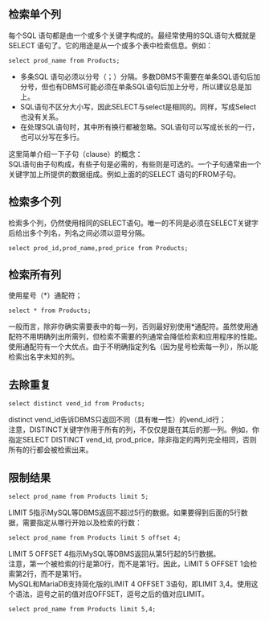 ## 检索单个列
每个SQL 语句都是由一个或多个关键字构成的。最经常使用的SQL语句大概就是SELECT 语句了。它的用途是从一个或多个表中检索信息。例如：
```
select prod_name from Products;
```
- 多条SQL 语句必须以分号（；）分隔。多数DBMS不需要在单条SQL语句后加分号，但也有DBMS可能必须在单条SQL语句后加上分号，所以建议总是加上。
- SQL语句不区分大小写，因此SELECT与select是相同的。同样，写成Select也没有关系。
- 在处理SQL语句时，其中所有换行都被忽略。SQL语句可以写成长长的一行，也可以分写在多行。

这里简单介绍一下子句（clause）的概念：  
SQL语句由子句构成，有些子句是必需的，有些则是可选的。一个子句通常由一个关键字加上所提供的数据组成。例如上面的的SELECT 语句的FROM子句。
## 检索多个列
检索多个列，仍然使用相同的SELECT语句。唯一的不同是必须在SELECT关键字后给出多个列名，列名之间必须以逗号分隔。
```
select prod_id,prod_name,prod_price from Products;
```
## 检索所有列
使用星号（*）通配符；
```
select * from Products;
```
一般而言，除非你确实需要表中的每一列，否则最好别使用*通配符。虽然使用通配符不用明确列出所需列，但检索不需要的列通常会降低检索和应用程序的性能。  
使用通配符有一个大优点。由于不明确指定列名（因为星号检索每一列），所以能检索出名字未知的列。

## 去除重复
```
select distinct vend_id from Products;
```
distinct vend_id告诉DBMS只返回不同（具有唯一性）的vend_id行；  
注意，DISTINCT关键字作用于所有的列，不仅仅是跟在其后的那一列。例如，你指定SELECT DISTINCT vend_id, prod_price，除非指定的两列完全相同，否则所有的行都会被检索出来。

## 限制结果
```
select prod_name from Products limit 5;
```
LIMIT 5指示MySQL等DBMS返回不超过5行的数据。如果要得到后面的5行数据，需要指定从哪行开始以及检索的行数：
```
select prod_name from Products limit 5 offset 4;
```
LIMIT 5 OFFSET 4指示MySQL等DBMS返回从第5行起的5行数据。  
注意，第一个被检索的行是第0行，而不是第1行。因此，LIMIT 5 OFFSET 1会检索第2行，而不是第1行。  
MySQL和MariaDB支持简化版的LIMIT 4 OFFSET 3语句，即LIMIT 3,4。使用这个语法，逗号之前的值对应OFFSET，逗号之后的值对应LIMIT。
```
select prod_name from Products limit 5,4;
```